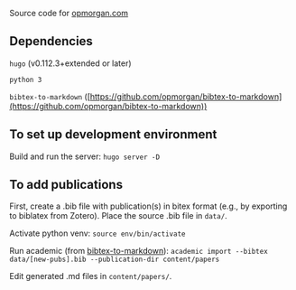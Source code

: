 Source code for [opmorgan.com](https://opmorgan.com)

## Dependencies
```hugo``` (v0.112.3+extended or later)

```python 3```

```bibtex-to-markdown``` ([https://github.com/opmorgan/bibtex-to-markdown](https://github.com/opmorgan/bibtex-to-markdown))

## To set up development environment

Build and run the server: ```hugo server -D```


## To add publications

First, create a .bib file with publication(s) in bitex format (e.g., by exporting to biblatex from Zotero). Place the source .bib file in ```data/```.

Activate python venv: ```source env/bin/activate```

Run academic (from [bibtex-to-markdown](https://github.com/wowchemy/bibtex-to-markdown)): ```academic import --bibtex data/[new-pubs].bib --publication-dir content/papers```

Edit generated .md files in ```content/papers/```.


